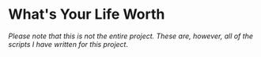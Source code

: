 # What's Your Life Worth

*Please note that this is not the entire project. These are, however, all of the scripts I have written for this project.*


